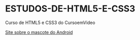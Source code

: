# ESTUDOS-DE-HTML5-E-CSS3
 Curso de HTML5 e CSS3 do CursoemVideo

<a href="https://caetano346.github.io/CSS/Desafio-004/android.html">Site sobre o mascote do Android</a>